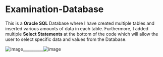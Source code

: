  # Examination-Database

This is a **Oracle SQL** Database where I have created multiple tables and inserted various amounts of data in each table. Furthermore, I added multiple **Select Statements** at the bottom of the code which will allow the user to select specific data and values from the Database.

![image](https://user-images.githubusercontent.com/89995670/133343334-ba1bb386-9125-4ba4-94a1-06951e3b202c.png)__________![image](https://user-images.githubusercontent.com/89995670/133343418-e96d4e28-b149-4308-b4b8-2a051e16ded3.png)
